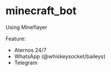 # minecraft_bot
Using Mineflayer

Feature:
- Aternos 24/7
- WhatsApp (@whiskeysocket/baileys)
- Telegram